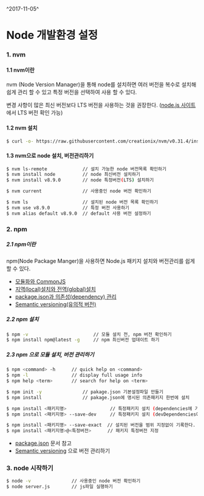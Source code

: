 ^2017-11-05^

# Node 개발환경 설정

### 1. nvm 

#### 1.1 nvm이란 
 nvm (Node Version Manager)을 통해 node를 설치하면
 여러 버전을 복수로 설치해 쉽게 관리 할 수 있고 특정 버전을 선택하여 사용 할 수 있다.

변경 사항이 많은 최신 버전보다 LTS 버전을 사용하는 것을 권장한다. ([node.js 사이트](https://nodejs.org/ko/)에서 LTS 버전 확인 가능)

#### 1.2 nvm 설치
````bash
$ curl -o- https://raw.githubusercontent.com/creationix/nvm/v0.31.4/install.sh | bash
````

#### 1.3 nvm으로 node 설치, 버전관리하기
````bash
$ nvm ls-remote				// 설치 가능한 node 버전목록 확인하기
$ nvm install node			// node 최신버전 설치하기
$ nvm install v8.9.0		// node 특정버전(LTS) 설치하기

$ nvm current 				// 사용중인 node 버전 확인하기

$ nvm ls					// 설치된 node 버전 목록 확인하기
$ nvm use v8.9.0			// 특정 버전 사용하기
$ nvm alias default v8.9.0	// default 사용 버전 설정하기
````


### 2. npm

##### 2.1 npm이란

npm(Node Package Manger)을 사용하면 Node.js 패키지 설치와 버전관리를 쉽게 할 수 있다.

- [모듈화와 CommonJS](http://poiemaweb.com/nodejs-npm#1-모듈화와-commonjs)
- [지역(local)설치와 전역(global)설치](http://poiemaweb.com/nodejs-npm#22-지역local-설치와-전역global-설치)
- [package.json과 의존성(dependency) 관리](http://poiemaweb.com/nodejs-npm#23-packagejson과-의존성dependency-관리)
- [Semantic versioning(유의적 버전)](http://poiemaweb.com/nodejs-npm#24-semantic-versioning유의적-버전)
##### 2.2 npm 설치

````bash
$ npm -v						// 모듈 설치 전, npm 버전 확인하기
$ npm install npm@latest -g		// npm 최신버전 업데이트 하기
````
##### 2.3 npm 으로 모듈 설치, 버전 관리하기

````bash
$ npm <command> -h		// quick help on <command>
$ npm -l				// display full usage info
$ npm help <term>		// search for help on <term>

$ npm init -y				// pakage.json 기본설정파일 만들기
$ npm install 				// pakage.json에 명시된 의존패키지 한번에 설치

$ npm install <패키지명>	  			// 특정패키지 설치 (dependencies에 기록)
$ npm install <패키지명> --save-dev		// 특정패키지 설치 (devDependencies에 기록 - 개발시에만 사용)

$ npm install <패키지명> --save-exact  // 설치된 버전을 범위 지정없이 기록한다.
$ npm install <패키지명>@<특정버전>      // 패키지 특정버전 지정
````
- [package.json](https://docs.npmjs.com/files/package.json) 문서 참고
- [Semantic versioning](https://docs.npmjs.com/misc/semver) 으로 버전 관리하기




### 3. node 시작하기

```bash
$ node -v				// 사용중인 node 버전 확인하기
$ node server.js 		// js파일 실행하기
```

